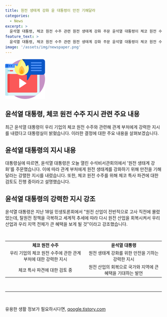 ```yaml
---
title: 원전 생태계 강화 윤 대통령이 만전 기해달라
categories:
  - News
excerpt: >
  윤석열 대통령, 체코 원전 수주 관련 원전 생태계 강화 주문 윤석열 대통령이 체코 원전 수주와 관련, 원전 생태계 강화를 지시하며 체코 특사 파견도 검토 중이라고 대통령실이 밝혔습니다. 이에 대통령은 원전 산업의 회복으로 국가 발전을 강조하며, 관련 부처에 대한 만전을 기해달라고 당부했습니다.
feature_text: >
  윤석열 대통령, 체코 원전 수주 관련 원전 생태계 강화 주문 윤석열 대통령이 체코 원전 수주와 관련, 원전 생태계 강화를 지시하며 체코 특사 파견도 검토 중이라고 대통령실이 밝혔습니다. 이에 대통령은 원전 산업의 회복으로 국가 발전을 강조하며, 관련 부처에 대한 만전을 기해달라고 당부했습니다.
image: '/assets/img/newspaper.png'
---
```


<p><img src="/assets/img/news.png" alt="rentncar 속보" /></p>

<h2>윤석열 대통령, 체코 원전 수주 지시 관련 주요 내용</h2>

<p data-ke-size="size16">최근 윤석열 대통령이 우리 기업의 체코 원전 수주와 관련해 관계 부처에게 강력한 지시를 내렸다고 대통령실이 밝혔습니다. 이러한 결정에 대한 주요 내용을 살펴보겠습니다.</p>

<h2 data-ke-size="size26">윤석열 대통령의 지시 내용</h2>

<p data-ke-size="size16">대통령실에 따르면, 윤석열 대통령은 오늘 열린 수석비서관회의에서 '원전 생태계 강화'를 주문했습니다. 이에 따라 관계 부처에게 원전 생태계를 강화하기 위해 만전을 기해달라는 강렬한 지시를 내렸습니다. 또한, 체코 원전 수주를 위해 체코 특사 파견에 대한 검토도 진행 중이라고 설명했습니다.</p>

<h2 data-ke-size="size26">윤석열 대통령의 강력한 지시 강조</h2>

<p data-ke-size="size16">윤석열 대통령은 지난 18일 민생토론회에서 "원전 산업이 전반적으로 고사 직전에 몰렸었는데, 탈원전 정책을 극복하고 세계적 추세에 따라 다시 원전 산업을 회복시켜서 우리 산업과 우리 지역 전체가 큰 혜택을 보게 될 것"이라고 강조했습니다.</p>

<p data-ke-size="size16">&nbsp;</p>

<table>
    <tbody>
        <tr>
            <td style="text-align: center; height: 17px;"><b>체코 원전 수주</b></td>
            <td style="text-align: center; height: 17px;"><b>윤석열 대통령</b></td>
        </tr>
        <tr>
            <td style="text-align: center; height: 17px;">우리 기업의 체코 원전 수주에 관한 관계 부처에 대한 강력한 지시</td>
            <td style="text-align: center; height: 17px;">원전 생태계 강화를 위한 만전을 기하는 강력한 지시</td>
        </tr>
        <tr>
            <td style="text-align: center; height: 17px;">체코 특사 파견에 대한 검토 중</td>
            <td style="text-align: center; height: 17px;">원전 산업의 회복으로 국가와 지역에 큰 혜택을 기대하는 발언</td>
        </tr>
    </tbody>
</table>

<p data-ke-size="size16">&nbsp;</p>

<hr>

<p data-ke-size="size16">&nbsp;</p>
유용한 생활 정보가 필요하시다면, <a href="https://qoogle.tistory.com" rel="dofollow">qoogle.tistory.com</a>


